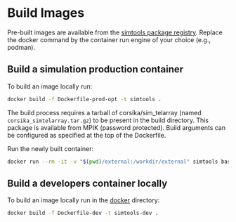 # Build Images

Pre-built images are available from the [simtools package registry](https://github.com/orgs/gammasim/packages?repo_name=simtools).
Replace the docker command by the container run engine of your choice (e.g., podman).

## Build a simulation production container

To build an image locally run:

```bash
docker build -f Dockerfile-prod-opt -t simtools .
```

The build process requires a tarball of corsika/sim\_telarray (named `corsika_simtelarray.tar.gz`) to be present in the build directory.
This package is available from MPIK (password protected).
Build arguments can be configured as specified at the top of the Dockerfile.

Run the newly built container:

```bash
docker run --rm -it -v "$(pwd)/external:/workdir/external" simtools bash
```

## Build a developers container locally

To build an image locally run in the [docker](https://github.com/gammasim/simtools/tree/main/docker) directory:

```bash
docker build -f Dockerfile-dev -t simtools-dev .
```
